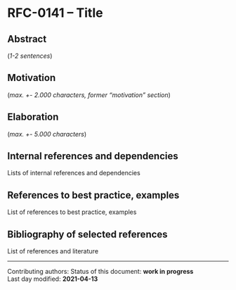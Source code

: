 # RFC-0141 – Title

## Abstract

(*1-2 sentences*)
    
## Motivation

(*max. +- 2.000 characters, former “motivation” section*) 
    
## Elaboration

(*max. +- 5.000 characters*)
    
## Internal references and dependencies

Lists of internal references and dependencies 
    
## References to best practice, examples  

List of references to best practice, examples 
	
## Bibliography of selected references

List of references and literature

________

Contributing authors: 
Status of this document: **work in progress**  
Last day modified: **2021-04-13**